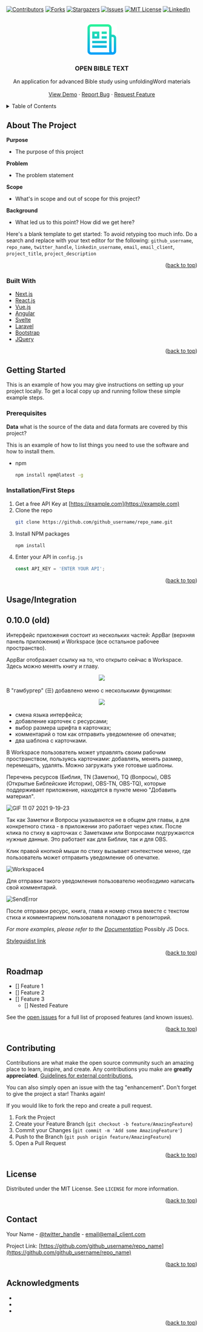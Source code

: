 <div id="top"></div>
<!--
*** Thanks for checking out the Best-README-Template. If you have a suggestion
*** that would make this better, please fork the repo and create a pull request
*** or simply open an issue with the tag "enhancement".
*** Don't forget to give the project a star!
*** Thanks again! Now go create something AMAZING! :D
-->



<!-- PROJECT SHIELDS -->
<!--
*** I'm using markdown "reference style" links for readability.
*** Reference links are enclosed in brackets [ ] instead of parentheses ( ).
*** See the bottom of this document for the declaration of the reference variables
*** for contributors-url, forks-url, etc. This is an optional, concise syntax you may use.
*** https://www.markdownguide.org/basic-syntax/#reference-style-links
-->
[![Contributors][contributors-shield]](https://github.com/texttree/bsa/graphs/contributors)
[![Forks][forks-shield]][forks-url]
[![Stargazers][stars-shield]][stars-url]
[![Issues][issues-shield]][issues-url]
[![MIT License][license-shield]][license-url]
[![LinkedIn][linkedin-shield]][linkedin-url]



<!-- PROJECT LOGO -->
<br />
<div align="center">
  <a href="https://github.com/github_username/repo_name">
    <img src="images/logo.png" alt="Logo" width="80" height="80">
  </a>

<h3 align="center">OPEN BIBLE TEXT</h3>

  <p align="center">
    An application for advanced Bible study using unfoldingWord materials
    <br />
    <br />
    <a href="https://develop--tt-bsa.netlify.app/">View Demo</a>
    ·
    <a href="https://github.com/github_username/repo_name/issues">Report Bug</a>
    ·
    <a href="https://github.com/github_username/repo_name/issues">Request Feature</a>
  </p>
</div>



<!-- TABLE OF CONTENTS -->
<details>
  <summary>Table of Contents</summary>
  <ol>
    <li>
      <a href="#about-the-project">About The Project</a>
      <ul>
        <li><a href="#built-with">Built With</a></li>
      </ul>
    </li>
    <li>
      <a href="#getting-started">Getting Started</a>
      <ul>
        <li><a href="#prerequisites">Prerequisites</a></li>
        <li><a href="#installation">Installation</a></li>
      </ul>
    </li>
    <li><a href="#usage">Usage</a></li>
    <li><a href="#roadmap">Roadmap</a></li>
    <li><a href="#contributing">Contributing</a></li>
    <li><a href="#license">License</a></li>
    <li><a href="#contact">Contact</a></li>
    <li><a href="#acknowledgments">Acknowledgments</a></li>
  </ol>
</details>



<!-- ABOUT THE PROJECT -->
## About The Project

<!-- [![Product Name Screen Shot][product-screenshot]](https://example.com) -->


**Purpose**
- The purpose of this project

**Problem**
- The problem statement

**Scope**
- What's in scope and out of scope for this project?

**Background**
- What led us to this point? How did we get here?

Here's a blank template to get started: To avoid retyping too much info. Do a search and replace with your text editor for the following: `github_username`, `repo_name`, `twitter_handle`, `linkedin_username`, `email`, `email_client`, `project_title`, `project_description`

<p align="right">(<a href="#top">back to top</a>)</p>



### Built With

* [Next.js](https://nextjs.org/)
* [React.js](https://reactjs.org/)
* [Vue.js](https://vuejs.org/)
* [Angular](https://angular.io/)
* [Svelte](https://svelte.dev/)
* [Laravel](https://laravel.com)
* [Bootstrap](https://getbootstrap.com)
* [JQuery](https://jquery.com)

<p align="right">(<a href="#top">back to top</a>)</p>



<!-- GETTING STARTED -->
## Getting Started

This is an example of how you may give instructions on setting up your project locally.
To get a local copy up and running follow these simple example steps.

### Prerequisites

**Data**
what is the source of the data and data formats are covered by this project?


This is an example of how to list things you need to use the software and how to install them.
* npm
  ```sh
  npm install npm@latest -g
  ```

### Installation/First Steps

1. Get a free API Key at [https://example.com](https://example.com)
2. Clone the repo
   ```sh
   git clone https://github.com/github_username/repo_name.git
   ```
3. Install NPM packages
   ```sh
   npm install
   ```
4. Enter your API in `config.js`
   ```js
   const API_KEY = 'ENTER YOUR API';
   ```

<p align="right">(<a href="#top">back to top</a>)</p>



<!-- USAGE EXAMPLES -->
## Usage/Integration

## 0.10.0 (old)

Интерфейс приложения состоит из нескольких частей: AppBar (верхняя панель приложения) и Workspace (все остальное рабочее пространство).

AppBar отображает ссылку на то, что открыто сейчас в Workspace.
Здесь можно менять книгу и главу.

<p align="center"><img src="https://user-images.githubusercontent.com/74174349/125074047-73bedf00-e0c5-11eb-8134-8232abb2ea94.png">	</p>

В "гамбургер" (☰) добавлено меню с несколькими функциями:
<p align="center"><img src="https://user-images.githubusercontent.com/74174349/125184340-7fc1b280-e225-11eb-827e-c5d22fe8c03c.png">	</p>

 - смена языка интерфейса;
 - добавление карточек с ресурсами;
 - выбор размера шрифта в карточках;
 - комментарий о том как отправить уведомление об опечатке;
 - два шаблона с карточками.

В Workspace пользователь может управлять своим рабочим пространством, пользуясь карточками: добавлять, менять размер, перемещать, удалять. Можно загружать уже готовые шаблоны.


Перечень ресурсов (Библия, TN (Заметки), TQ (Вопросы), OBS (Открытые Библейские Истории), OBS-TN, OBS-TQ), которые поддерживает приложение, находятся в пункте меню "Добавить материал".

![GIF 11 07 2021 9-19-23](https://user-images.githubusercontent.com/74174349/125184793-5dca2f00-e229-11eb-9aca-86720366ce95.gif)

<!-- ![Workspace3](https://user-images.githubusercontent.com/74174349/125075733-af5aa880-e0c7-11eb-8903-ae0db24a075a.png) -->

Так как Заметки и Вопросы указываются не в общем для главы, а для конкретного стиха - в приложении это работает через клик.
После клика по стиху в карточках с Заметками или Вопросами подгружаются нужные данные. Это работает как для Библии, так и для OBS.

Клик правой кнопкой мыши по стиху вызывает контекстное меню, где пользователь может отправить уведомление об опечатке.

![Workspace4](https://user-images.githubusercontent.com/74174349/125075754-b386c600-e0c7-11eb-97ec-e946d25833bc.png)

Для отправки такого уведомления пользователю необходимо написать свой комментарий.

![SendError](https://user-images.githubusercontent.com/74174349/125076698-e67d8980-e0c8-11eb-857b-f4d0f475d657.png)

После отправки ресурс, книга, глава и номер стиха вместе с текстом стиха и комментарием пользователя попадают в репозиторий.


_For more examples, please refer to the [Documentation](https://example.com)_  Possibly JS Docs. 

[Styleguidist link](https://example.netlify.app) 

<p align="right">(<a href="#top">back to top</a>)</p>



<!-- ROADMAP -->
## Roadmap

- [] Feature 1
- [] Feature 2
- [] Feature 3
    - [] Nested Feature

See the [open issues](https://github.com/github_username/repo_name/issues) for a full list of proposed features (and known issues).

<p align="right">(<a href="#top">back to top</a>)</p>



<!-- CONTRIBUTING -->
## Contributing

Contributions are what make the open source community such an amazing place to learn, inspire, and create. Any contributions you make are **greatly appreciated**.  [Guidelines for external contributions.](https://forum.door43.org)

You can also simply open an issue with the tag "enhancement".
Don't forget to give the project a star! Thanks again!

If you would like to fork the repo and create a pull request. 

1. Fork the Project
2. Create your Feature Branch (`git checkout -b feature/AmazingFeature`)
3. Commit your Changes (`git commit -m 'Add some AmazingFeature'`)
4. Push to the Branch (`git push origin feature/AmazingFeature`)
5. Open a Pull Request

<p align="right">(<a href="#top">back to top</a>)</p>



<!-- LICENSE -->
## License

Distributed under the MIT License. See `LICENSE` for more information.

<p align="right">(<a href="#top">back to top</a>)</p>



<!-- CONTACT -->
## Contact

Your Name - [@twitter_handle](https://twitter.com/twitter_handle) - email@email_client.com

Project Link: [https://github.com/github_username/repo_name](https://github.com/github_username/repo_name)

<p align="right">(<a href="#top">back to top</a>)</p>



<!-- ACKNOWLEDGMENTS -->
## Acknowledgments

* []()
* []()
* []()

<p align="right">(<a href="#top">back to top</a>)</p>



<!-- MARKDOWN LINKS & IMAGES -->
<!-- https://www.markdownguide.org/basic-syntax/#reference-style-links -->
[contributors-shield]: https://img.shields.io/github/contributors/github_username/repo_name.svg?style=for-the-badge
[contributors-url]: https://github.com/github_username/repo_name/graphs/contributors
[forks-shield]: https://img.shields.io/github/forks/github_username/repo_name.svg?style=for-the-badge
[forks-url]: https://github.com/github_username/repo_name/network/members
[stars-shield]: https://img.shields.io/github/stars/github_username/repo_name.svg?style=for-the-badge
[stars-url]: https://github.com/github_username/repo_name/stargazers
[issues-shield]: https://img.shields.io/github/issues/github_username/repo_name.svg?style=for-the-badge
[issues-url]: https://github.com/github_username/repo_name/issues
[license-shield]: https://img.shields.io/github/license/github_username/repo_name.svg?style=for-the-badge
[license-url]: https://github.com/github_username/repo_name/blob/master/LICENSE.txt
[linkedin-shield]: https://img.shields.io/badge/-LinkedIn-black.svg?style=for-the-badge&logo=linkedin&colorB=555
[linkedin-url]: https://linkedin.com/in/linkedin_username
[product-screenshot]: images/screenshot.png
